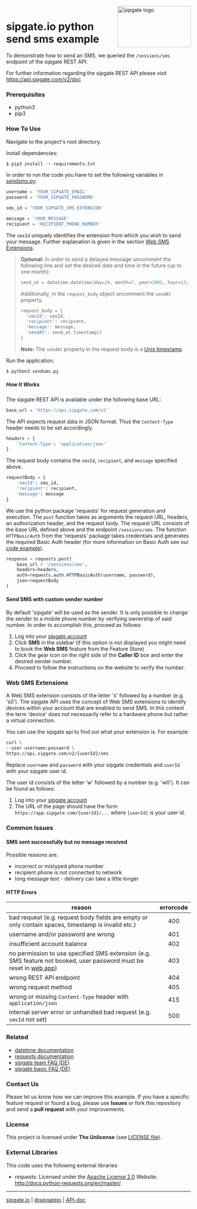 <img src="https://www.sipgatedesign.com/wp-content/uploads/wort-bildmarke_positiv_2x.jpg" alt="sipgate logo" title="sipgate" align="right" height="112" width="200"/>

# sipgate.io python send sms example

To demonstrate how to send an SMS, we queried the `/sessions/sms` endpoint of the sipgate REST API.

For further information regarding the sipgate REST API please visit https://api.sipgate.com/v2/doc

### Prerequisites

- python3
- pip3

### How To Use

Navigate to the project's root directory.

Install dependencies:

```bash
$ pip3 install -r requirements.txt
```

In order to run the code you have to set the following variables in [sendsms.py](./sendsms.py):

```python
username = 'YOUR_SIPGATE_EMAIL'
password = 'YOUR_SIPGATE_PASSWORD'

sms_id = 'YOUR_SIPGATE_SMS_EXTENSION'

message = 'YOUR_MESSAGE'
recipient = 'RECIPIENT_PHONE_NUMBER'
```

The `smsId` uniquely identifies the extension from which you wish to send your message. Further explanation is given in the section [Web SMS Extensions](#web-sms-extensions).

> **Optional:**
> In order to send a delayed message uncomment the following line and set the desired date and time in the future (up to one month):
>
> ```python
> send_at = datetime.datetime(day=24, month=7, year=2001, hour=13, minute=37)
> ```
>
> Additionally, in the `request_body` object uncomment the `sendAt` property.
>
> ```python
> request_body = {
> 	'smsId': smsId,
> 	'recipient': recipient,
> 	'message': message,
> 	'sendAt': send_at.timestamp()
> }
> ```
>
> **Note:** The `sendAt` property in the request body is a [Unix timestamp](https://www.unixtimestamp.com/).

Run the application:

```bash
$ python3 sendsms.py
```

##### How It Works

The sipgate REST API is available under the following base URL:

```python
base_url = 'https://api.sipgate.com/v2'
```

The API expects request data in JSON format. Thus the `Content-Type` header needs to be set accordingly.

```python
headers = {
	'Content-Type': 'application/json'
}
```

The request body contains the `smsId`, `recipient`, and `message` specified above.

```python
requestBody = {
	'smsId': sms_id,
	'recipient': recipient,
	'message': message
}
```

We use the python package 'requests' for request generation and execution. The `post` function takes as arguments the request URL, headers, an authorization header, and the request body. The request URL consists of the base URL defined above and the endpoint `/sessions/sms`. The function `HTTPBasicAuth` from the 'requests' package takes credentials and generates the required Basic Auth header (for more information on Basic Auth see our [code example](https://github.com/sipgate-io/sipgateio-basicauth-python)).

```python
response = requests.post(
	base_url + '/sessions/sms',
	headers=headers,
	auth=requests.auth.HTTPBasicAuth(username, password),
	json=requestBody
)
```

#### Send SMS with custom sender number

By default 'sipgate' will be used as the sender. It is only possible to change the sender to a mobile phone number by verifying ownership of said number. In order to accomplish this, proceed as follows:

1. Log into your [sipgate account](https://app.sipgate.com/connections/sms)
2. Click **SMS** in the sidebar (if this option is not displayed you might need to book the **Web SMS** feature from the Feature Store)
3. Click the gear icon on the right side of the **Caller ID** box and enter the desired sender number.
4. Proceed to follow the instructions on the website to verify the number.

### Web SMS Extensions

A Web SMS extension consists of the letter 's' followed by a number (e.g. 's0'). The sipgate API uses the concept of Web SMS extensions to identify devices within your account that are enabled to send SMS. In this context the term 'device' does not necessarily refer to a hardware phone but rather a virtual connection.

You can use the sipgate api to find out what your extension is. For example:

```bash
curl \
--user username:password \
https://api.sipgate.com/v2/{userId}/sms
```
Replace `username` and `password` with your sipgate credentials and `userId` with your sipgate user id.

The user id consists of the letter 'w' followed by a number (e.g. 'w0'). It can be found as follows:

1. Log into your [sipgate account](https://app.sipgate.com)
2. The URL of the page should have the form `https://app.sipgate.com/{userId}/...` where `{userId}` is your user id.

### Common Issues

#### SMS sent successfully but no message received

Possible reasons are:

- incorrect or mistyped phone number
- recipient phone is not connected to network
- long message text - delivery can take a little longer

#### HTTP Errors

| reason                                                                                                                                              | errorcode |
| --------------------------------------------------------------------------------------------------------------------------------------------------- | :-------: |
| bad request (e.g. request body fields are empty or only contain spaces, timestamp is invalid etc.)                                                  |    400    |
| username and/or password are wrong                                                                                                                  |    401    |
| insufficient account balance                                                                                                                        |    402    |
| no permission to use specified SMS extension (e.g. SMS feature not booked, user password must be reset in [web app](https://app.sipgate.com/login)) |    403    |
| wrong REST API endpoint                                                                                                                             |    404    |
| wrong request method                                                                                                                                |    405    |
| wrong or missing `Content-Type` header with `application/json`                                                                                      |    415    |
| internal server error or unhandled bad request (e.g. `smsId` not set)                                                                               |    500    |

### Related

- [datetime documentation](https://docs.python.org/3/library/datetime.html)
- [requests documentation](http://docs.python-requests.org/en/master/)
- [sipgate team FAQ (DE)](https://teamhelp.sipgate.de/hc/de)
- [sipgate basic FAQ (DE)](https://basicsupport.sipgate.de/hc/de)

### Contact Us

Please let us know how we can improve this example.
If you have a specific feature request or found a bug, please use **Issues** or fork this repository and send a **pull request** with your improvements.

### License

This project is licensed under **The Unlicense** (see [LICENSE file](./LICENSE)).

### External Libraries

This code uses the following external libraries

- requests:
  Licensed under the [Apache License 2.0](https://www.apache.org/licenses/LICENSE-2.0)
  Website: http://docs.python-requests.org/en/master/

---

[sipgate.io](https://www.sipgate.io) | [@sipgateio](https://twitter.com/sipgateio) | [API-doc](https://api.sipgate.com/v2/doc)
